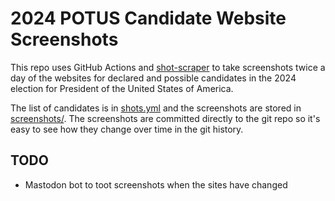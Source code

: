 # 2024 POTUS Candidate Website Screenshots

This repo uses GitHub Actions and [shot-scraper](https://github.com/simonw/shot-scraper) to take screenshots twice a day of the websites for declared and possible candidates in the 2024 election for President of the United States of America.

The list of candidates is in [shots.yml](https://github.com/tomcook/2024-potus-candidate-sites/blob/main/shots.yml) and the screenshots are stored in [screenshots/](https://github.com/tomcook/2024-potus-candidate-sites/tree/main/screenshots). The screenshots are committed directly to the git repo so it's easy to see how they change over time in the git history.

## TODO

- Mastodon bot to toot screenshots when the sites have changed